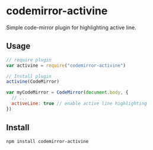 # codemirror-activine

Simple code-mirror plugin for highlighting active line.

## Usage

```js
// require plugin
var activine = require("codemirror-activine")

// Install plugin
activine(CodeMirror)

var myCodeMirror = CodeMirror(document.body, {
  // ...
  activeLine: true // enable active line highlighting
})
```

## Install

    npm install codemirror-activine
